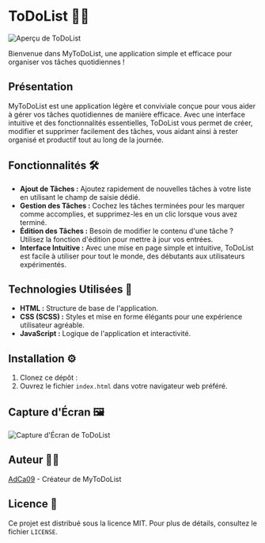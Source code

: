 # ToDoList 📝✅

![Aperçu de ToDoList](/chemin/vers/votre/image.png)

Bienvenue dans MyToDoList, une application simple et efficace pour organiser vos tâches quotidiennes ! 

## Présentation

MyToDoList est une application légère et conviviale conçue pour vous aider à gérer vos tâches quotidiennes de manière efficace. Avec une interface intuitive et des fonctionnalités essentielles, ToDoList vous permet de créer, modifier et supprimer facilement des tâches, vous aidant ainsi à rester organisé et productif tout au long de la journée.

## Fonctionnalités 🛠️

- **Ajout de Tâches :** Ajoutez rapidement de nouvelles tâches à votre liste en utilisant le champ de saisie dédié.
- **Gestion des Tâches :** Cochez les tâches terminées pour les marquer comme accomplies, et supprimez-les en un clic lorsque vous avez terminé.
- **Édition des Tâches :** Besoin de modifier le contenu d'une tâche ? Utilisez la fonction d'édition pour mettre à jour vos entrées.
- **Interface Intuitive :** Avec une mise en page simple et intuitive, ToDoList est facile à utiliser pour tout le monde, des débutants aux utilisateurs expérimentés.

## Technologies Utilisées 🚀

- **HTML :** Structure de base de l'application.
- **CSS (SCSS) :** Styles et mise en forme élégants pour une expérience utilisateur agréable.
- **JavaScript :** Logique de l'application et interactivité.

## Installation ⚙️

1. Clonez ce dépôt :
2. Ouvrez le fichier `index.html` dans votre navigateur web préféré.

## Capture d'Écran 🖼️

![Capture d'Écran de ToDoList](/chemin/vers/votre/capture/d/ecran.png)

## Auteur 👨‍💻

[AdCa09](https://github.com/AdCa09) - Créateur de MyToDoList

## Licence 📄

Ce projet est distribué sous la licence MIT. Pour plus de détails, consultez le fichier `LICENSE`.
